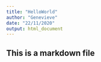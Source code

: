 ```yaml
---
title: "HelloWorld"
author: "Genevieve"
date: "22/11/2020"
output: html_document
---
```


## This is a markdown file
